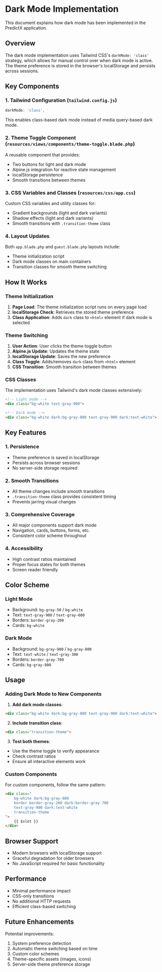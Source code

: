 # Dark Mode Implementation

This document explains how dark mode has been implemented in the PredictX application.

## Overview

The dark mode implementation uses Tailwind CSS's `darkMode: 'class'` strategy, which allows for manual control over when dark mode is active. The theme preference is stored in the browser's localStorage and persists across sessions.

## Key Components

### 1. Tailwind Configuration (`tailwind.config.js`)

```javascript
darkMode: 'class',
```

This enables class-based dark mode instead of media query-based dark mode.

### 2. Theme Toggle Component (`resources/views/components/theme-toggle.blade.php`)

A reusable component that provides:
- Two buttons for light and dark mode
- Alpine.js integration for reactive state management
- localStorage persistence
- Smooth transitions between themes

### 3. CSS Variables and Classes (`resources/css/app.css`)

Custom CSS variables and utility classes for:
- Gradient backgrounds (light and dark variants)
- Shadow effects (light and dark variants)
- Smooth transitions with `.transition-theme` class

### 4. Layout Updates

Both `app.blade.php` and `guest.blade.php` layouts include:
- Theme initialization script
- Dark mode classes on main containers
- Transition classes for smooth theme switching

## How It Works

### Theme Initialization

1. **Page Load**: The theme initialization script runs on every page load
2. **localStorage Check**: Retrieves the stored theme preference
3. **Class Application**: Adds `dark` class to `<html>` element if dark mode is selected

### Theme Switching

1. **User Action**: User clicks the theme toggle button
2. **Alpine.js Update**: Updates the theme state
3. **localStorage Update**: Saves the new preference
4. **Class Toggle**: Adds/removes `dark` class from `<html>` element
5. **CSS Transition**: Smooth transition between themes

### CSS Classes

The implementation uses Tailwind's dark mode classes extensively:

```html
<!-- Light mode -->
<div class="bg-white text-gray-900">

<!-- Dark mode -->
<div class="bg-white dark:bg-gray-800 text-gray-900 dark:text-white">
```

## Key Features

### 1. Persistence
- Theme preference is saved in localStorage
- Persists across browser sessions
- No server-side storage required

### 2. Smooth Transitions
- All theme changes include smooth transitions
- `.transition-theme` class provides consistent timing
- Prevents jarring visual changes

### 3. Comprehensive Coverage
- All major components support dark mode
- Navigation, cards, buttons, forms, etc.
- Consistent color scheme throughout

### 4. Accessibility
- High contrast ratios maintained
- Proper focus states for both themes
- Screen reader friendly

## Color Scheme

### Light Mode
- Background: `bg-gray-50` / `bg-white`
- Text: `text-gray-900` / `text-gray-600`
- Borders: `border-gray-200`
- Cards: `bg-white`

### Dark Mode
- Background: `bg-gray-900` / `bg-gray-800`
- Text: `text-white` / `text-gray-300`
- Borders: `border-gray-700`
- Cards: `bg-gray-800`

## Usage

### Adding Dark Mode to New Components

1. **Add dark mode classes**:
```html
<div class="bg-white dark:bg-gray-800 text-gray-900 dark:text-white">
```

2. **Include transition class**:
```html
<div class="transition-theme">
```

3. **Test both themes**:
- Use the theme toggle to verify appearance
- Check contrast ratios
- Ensure all interactive elements work

### Custom Components

For custom components, follow the same pattern:

```html
<div class="
    bg-white dark:bg-gray-800 
    border border-gray-200 dark:border-gray-700 
    text-gray-900 dark:text-white 
    transition-theme
">
    {{ $slot }}
</div>
```

## Browser Support

- Modern browsers with localStorage support
- Graceful degradation for older browsers
- No JavaScript required for basic functionality

## Performance

- Minimal performance impact
- CSS-only transitions
- No additional HTTP requests
- Efficient class-based switching

## Future Enhancements

Potential improvements:
1. System preference detection
2. Automatic theme switching based on time
3. Custom color schemes
4. Theme-specific assets (images, icons)
5. Server-side theme preference storage 